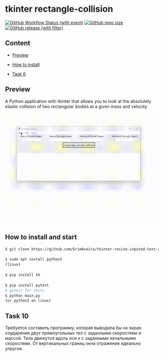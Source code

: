 # tkinter rectangle-collision

[![GitHub Workflow Status (with event)](https://img.shields.io/github/actions/workflow/status/grimaveira/tkinter-rectangle-collision/python-app.yml)](https://github.com/GrimAveira/tkinter-rectangle-collision/actions)
[![GitHub repo size](https://img.shields.io/github/repo-size/grimaveira/tkinter-resize-inputed-text-app)](https://github.com/GrimAveira/tkinter-rectangle-collision)
[![GitHub release (with filter)](https://img.shields.io/github/v/release/grimaveira/tkinter-rectangle-collision?link=https%3A%2F%2Fgithub.com%2FGrimAveira%2Ftkinter-rectangle-collision%2Freleases)](https://github.com/GrimAveira/tkinter-rectangle-collision/releases/tag/v0.0.3)

## Content

- [Preview](#preview)

- [How to install](#how-to-install-and-start)

- [Task 6](#task-6)

## Preview

A Python application with tkinter that allows you to look at the absolutely elastic collision of two rectangular bodies at a given mass and velocity

![Watch the video](./img/RectangleCollision.gif)

## How to install and start

```bash
$ git clone https://github.com/GrimAveira/tkinter-resize-inputed-text-app.

$ sudo apt install python3
(linux)

$ pip install tk

$ pip install pytest
# pytest for tests
$ python main.py
(or python3 on linux)

```

## Task 10

Требуется составить программу, которая выводила бы на экран cоударения двух прямоугольных тел с заданными скоростями и массой. 
Тела движутся вдоль оси x c заданными начальными скоростями. От вертикальных границ окна отражение идеально упругое.
